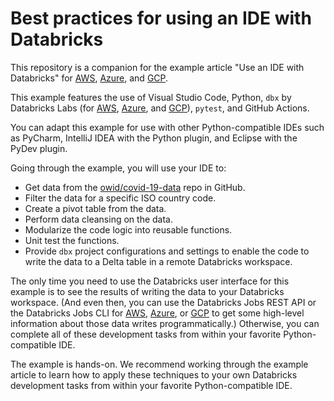 # Best practices for using an IDE with Databricks

This repository is a companion for the example article "Use an IDE with Databricks" for [AWS](https://docs.databricks.com/dev-tools/ide-how-to.html), [Azure](https://docs.microsoft.com/azure/databricks/dev-tools/ide-how-to), and [GCP](https://docs.gcp.databricks.com/dev-tools/ide-how-to.html). 

This example features the use of Visual Studio Code, Python, `dbx` by Databricks Labs (for [AWS](https://docs.databricks.com/dev-tools/dbx.html), [Azure](https://docs.microsoft.com/azure/databricks/dev-tools/dbx), and [GCP](https://docs.gcp.databricks.com/dev-tools/dbx.html)), `pytest`, and GitHub Actions.

You can adapt this example for use with other Python-compatible IDEs such as PyCharm, IntelliJ IDEA with the Python plugin, and Eclipse with the PyDev plugin.

Going through the example, you will use your IDE to:

* Get data from the [owid/covid-19-data](https://github.com/owid/covid-19-data) repo in GitHub.
* Filter the data for a specific ISO country code.
* Create a pivot table from the data.
* Perform data cleansing on the data.
* Modularize the code logic into reusable functions.
* Unit test the functions.
* Provide `dbx` project configurations and settings to enable the code to write the data to a Delta table in a remote Databricks workspace.

The only time you need to use the Databricks user interface for this example is to see the results of writing the data to your Databricks workspace. (And even then, you can use the Databricks Jobs REST API or the Databricks Jobs CLI for [AWS](https://docs.databricks.com/data-engineering/jobs/jobs.html), [Azure](https://docs.microsoft.com/azure/databricks/data-engineering/jobs/jobs), or [GCP](https://docs.gcp.databricks.com/data-engineering/jobs/jobs.html) to get some high-level information about those data writes programmatically.) Otherwise, you can complete all of these development tasks from within your favorite Python-compatible IDE.

The example is hands-on. We recommend working through the example article to learn how to apply these techniques to your own Databricks development tasks from within your favorite Python-compatible IDE.
